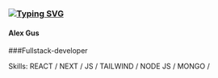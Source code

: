 ### <a href="https://git.io/typing-svg"><img src="https://readme-typing-svg.herokuapp.com?font=Roboto&pause=1000&center=true&width=435&lines=Hi+there+%F0%9F%91%8B%2C+I'm+Alex" alt="Typing SVG" /></a>
#### Alex Gus
###Fullstack-developer


Skills: REACT / NEXT / JS / TAILWIND / NODE JS / MONGO /  





